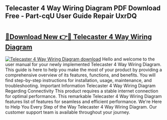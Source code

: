 ## Telecaster 4 Way Wiring Diagram PDF Download Free - Part-cqU User Guide Repair UxrDQ

# <h2><a href="http://dfi4nf.blite.top/?on=Telecaster+4+Way+Wiring+Diagram">🔗Download New 👉🔴 Telecaster 4 Way Wiring Diagram</a></h2>

[![Telecaster 4 Way Wiring Diagram download](https://i.imgur.com/lujVjoI.png)](http://dfi4nf.blite.top/?on=Telecaster+4+Way+Wiring+Diagram)
Hello and welcome to the user manual for your newly implemented Telecaster 4 Way Wiring Diagram. This guide is here to help you make the most of your product by providing a comprehensive overview of its features, functions, and benefits. You will find step-by-step instructions for installation, usage, maintenance, and troubleshooting. Important Information Telecaster 4 Way Wiring Diagram Regarding Connectivity This product requires a stable internet connection for optimal performance. This remarkable Telecaster 4 Way Wiring Diagram features list of features for seamless and efficient performance. We're Here to Help You Every Step of the Way Telecaster 4 Way Wiring Diagram. Our customer support team is available throughout your journey.
